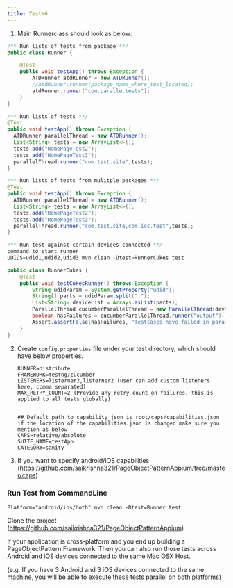 ```yaml
---
title: TestNG
---
```


1. Main Runnerclass should look as below:

```java
/** Run lists of tests from package **/
public class Runner {

    @Test
    public void testApp() throws Exception {
        ATDRunner atdRunner = new ATDRunner();
        //atdRunner.runner(package_name_where_test_located);
        atdRunner.runner("com.paralle.tests");
    }
}

/** Run lists of tests **/
@Test
public void testApp() throws Exception {
  ATDRunner parallelThread = new ATDRunner();
  List<String> tests = new ArrayList<>();
  tests add("HomePageTest2");
  tests add("HomePageTest3");
  parallelThread.runner("com.test.site",tests);
}

/** Run lists of tests from mulitple packages **/
@Test
public void testApp() throws Exception {
  ATDRunner parallelThread = new ATDRunner();
  List<String> tests = new ArrayList<>();
  tests.add("HomePageTest2");
  tests.add("HomePageTest3");
  parallelThread.runner("com.test.site,com.ios.test",tests);
}

/** Run test against certain devices connected **/
command to start runner
UDIDS=udid1,udid2,udid3 mvn clean -Dtest=RunnerCukes test

public class RunnerCukes {
    @Test
    public void testCukesRunner() throws Exception {
        String udidParam = System.getProperty("udid");
        String[] parts = udidParam.split(",");
        List<String> deviceList = Arrays.asList(parts);
        ParallelThread cucumberParallelThread = new ParallelThread(deviceList);
        boolean hasFailures = cucumberParallelThread.runner("output");
        Assert.assertFalse(hasFailures, "Testcases have failed in parallel execution");
    }
}
```

2. Create `config.properties` file under your test directory, which should have below properties.

   ```
   RUNNER=distribute
   FRAMEWORK=testng/cucumber
   LISTENERS=listerner2,listerner2 (user can add custom listeners here, comma separated)
   MAX_RETRY_COUNT=2 (Provide any retry count on failures, this is applied to all tests globally)


   ## Default path to capability json is root/caps/capabilities.json if the location of the capabilities.json is changed make sure you mention as below
   CAPS=relative/absolute
   SUITE_NAME=testApp
   CATEGORY=sanity
   ```

3. If you want to specify android/iOS capabilities
   (https://github.com/saikrishna321/PageObjectPatternAppium/tree/master/caps)

### Run Test from CommandLine

```
Platform="android/ios/both" mvn clean -Dtest=Runner test
```

Clone the project (https://github.com/saikrishna321/PageObjectPatternAppium)

If your application is cross-platform and you end up building a PageObjectPattern Framework. Then you can also run those tests across Android and iOS devices connected to the same Mac OSX Host.

(e.g. If you have 3 Android and 3 iOS devices connected to the same machine, you will be able to execute these tests parallel on both platforms)
